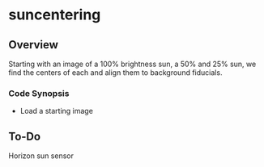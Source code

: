 suncentering
=============

Overview
-------
Starting with an image of a 100% brightness sun, a 50% and 25% sun, we find the centers of each and align them to background fiducials. 

<!-- ### Code Overview
* `alpha` -- Loads the image, sets necessary variables, and prints out solar centers
* `defsysvarthresh` -- Defines thresholds to mask the solar regions. Dynamic.
* `everysun` -- Finds the centers of each sun-shaped object
* `picksun` -- Eliminates suns that are cut off the ends of our image
* `limbfit` -- Finds a more accurate center of a whole sun using solar limbs
* `fid_locate` -- Identifies and returns the positions of fiducials within a cropped subsolar region -->
### Code Synopsis

* Load a starting image

To-Do
-------
Horizon sun sensor